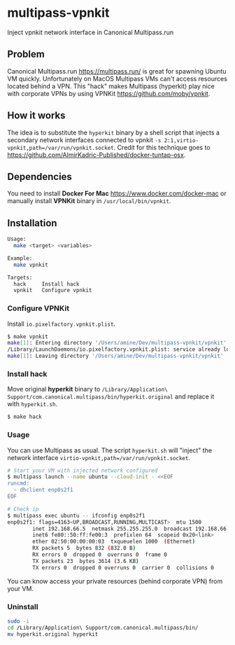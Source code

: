 # multipass-vpnkit

Inject vpnkit network interface in Canonical Multipass.run

## Problem

Canonical Multipass.run https://multipass.run/ is great for spawning Ubuntu VM quickly. Unfortunately on MacOS Multipass VMs can't access resources located behind a VPN.
This "hack" makes Multipass (hyperkit) play nice with corporate VPNs by using VPNKit https://github.com/moby/vpnkit.

## How it works

The idea is to substitute the `hyperkit` binary by a shell script that injects a secondary network interfaces connected to vpnkit `-s 2:1,virtio-vpnkit,path=/var/run/vpnkit.socket`.
Credit for this technique goes to https://github.com/AlmirKadric-Published/docker-tuntap-osx.

## Dependencies

You need to install **Docker For Mac** https://www.docker.com/docker-mac or manually install **VPNKit** binary in `/usr/local/bin/vpnkit`.

## Installation

```bash
Usage:
  make <target> <variables>

Example:
  make vpnkit

Targets:
  hack     Install hack
  vpnkit   Configure vpnkit
```

### Configure VPNKit

Install `io.pixelfactory.vpnkit.plist`.

```bash
$ make vpnkit
make[1]: Entering directory '/Users/amine/Dev/multipass-vpnkit/vpnkit'
/Library/LaunchDaemons/io.pixelfactory.vpnkit.plist: service already loaded
make[1]: Leaving directory '/Users/amine/Dev/multipass-vpnkit/vpnkit'
```

### Install hack

Move original **hyperkit** binary to `/Library/Application\ Support/com.canonical.multipass/bin/hyperkit.original` and replace it with `hyperkit.sh`.

```bash
$ make hack
```

### Usage

You can use Multipass as usual. The script `hyperkit.sh` will "inject" the network interface `virtio-vpnkit,path=/var/run/vpnkit.socket`.

```bash
# Start your VM with injected network configured
$ multipass launch --name ubuntu --cloud-init - <<EOF
runcmd:
  - dhclient enp0s2f1
EOF

# Check ip
$ multipass exec ubuntu -- ifconfig enp0s2f1
enp0s2f1: flags=4163<UP,BROADCAST,RUNNING,MULTICAST>  mtu 1500
        inet 192.168.66.5  netmask 255.255.255.0  broadcast 192.168.66.255
        inet6 fe80::50:ff:fe00:3  prefixlen 64  scopeid 0x20<link>
        ether 02:50:00:00:00:03  txqueuelen 1000  (Ethernet)
        RX packets 5  bytes 832 (832.0 B)
        RX errors 0  dropped 0  overruns 0  frame 0
        TX packets 23  bytes 3614 (3.6 KB)
        TX errors 0  dropped 0 overruns 0  carrier 0  collisions 0

```

You can know access your private resources (behind corporate VPN) from your VM.

### Uninstall

```bash
sudo -i
cd /Library/Application\ Support/com.canonical.multipass/bin/
mv hyperkit.original hyperkit
```

